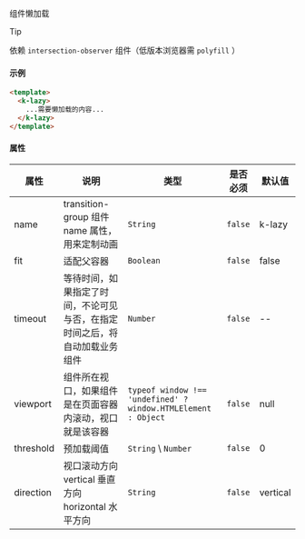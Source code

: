 组件懒加载

> [!TIP]
> 依赖 ```intersection-observer``` 组件（低版本浏览器需 ```polyfill``` ）

#### 示例
```html
<template>
  <k-lazy>
    ...需要懒加载的内容...
  </k-lazy>
</template>
```

#### 属性
|属性|说明|类型|是否必须|默认值|
|---|---|---|---|---|
| name | transition-group 组件 name 属性， 用来定制动画  | `String` | `false` | k-lazy |
| fit | 适配父容器 | `Boolean` | `false` | false |
| timeout| 等待时间，如果指定了时间，不论可见与否，在指定时间之后，将自动加载业务组件| `Number` | `false` | -- |
| viewport | 组件所在视口，如果组件是在页面容器内滚动，视口就是该容器 | ```typeof window !== 'undefined' ? window.HTMLElement : Object``` |```false```|null |
| threshold | 预加载阈值 | `String` \ `Number` | `false` | 0 |
| direction | 视口滚动方向 vertical 垂直方向 horizontal 水平方向 | `String` | `false` | vertical |
